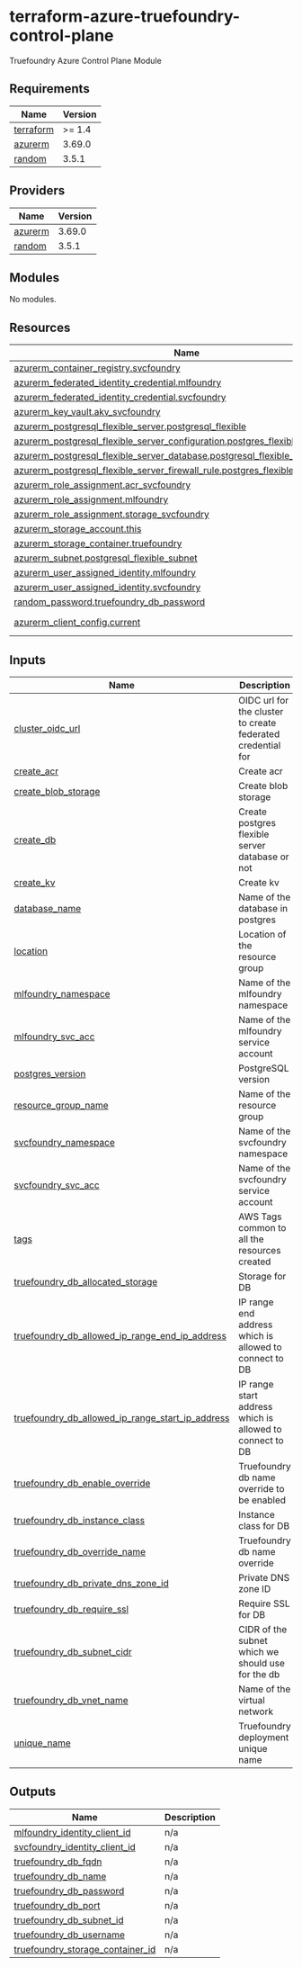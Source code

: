 # terraform-azure-truefoundry-control-plane
Truefoundry Azure Control Plane Module

<!-- BEGIN_TF_DOCS -->
## Requirements

| Name | Version |
|------|---------|
| <a name="requirement_terraform"></a> [terraform](#requirement\_terraform) | >= 1.4 |
| <a name="requirement_azurerm"></a> [azurerm](#requirement\_azurerm) | 3.69.0 |
| <a name="requirement_random"></a> [random](#requirement\_random) | 3.5.1 |

## Providers

| Name | Version |
|------|---------|
| <a name="provider_azurerm"></a> [azurerm](#provider\_azurerm) | 3.69.0 |
| <a name="provider_random"></a> [random](#provider\_random) | 3.5.1 |

## Modules

No modules.

## Resources

| Name | Type |
|------|------|
| [azurerm_container_registry.svcfoundry](https://registry.terraform.io/providers/hashicorp/azurerm/3.69.0/docs/resources/container_registry) | resource |
| [azurerm_federated_identity_credential.mlfoundry](https://registry.terraform.io/providers/hashicorp/azurerm/3.69.0/docs/resources/federated_identity_credential) | resource |
| [azurerm_federated_identity_credential.svcfoundry](https://registry.terraform.io/providers/hashicorp/azurerm/3.69.0/docs/resources/federated_identity_credential) | resource |
| [azurerm_key_vault.akv_svcfoundry](https://registry.terraform.io/providers/hashicorp/azurerm/3.69.0/docs/resources/key_vault) | resource |
| [azurerm_postgresql_flexible_server.postgresql_flexible](https://registry.terraform.io/providers/hashicorp/azurerm/3.69.0/docs/resources/postgresql_flexible_server) | resource |
| [azurerm_postgresql_flexible_server_configuration.postgres_flexible_configuration](https://registry.terraform.io/providers/hashicorp/azurerm/3.69.0/docs/resources/postgresql_flexible_server_configuration) | resource |
| [azurerm_postgresql_flexible_server_database.postgresql_flexible_database](https://registry.terraform.io/providers/hashicorp/azurerm/3.69.0/docs/resources/postgresql_flexible_server_database) | resource |
| [azurerm_postgresql_flexible_server_firewall_rule.postgres_flexible_firewall_rule](https://registry.terraform.io/providers/hashicorp/azurerm/3.69.0/docs/resources/postgresql_flexible_server_firewall_rule) | resource |
| [azurerm_role_assignment.acr_svcfoundry](https://registry.terraform.io/providers/hashicorp/azurerm/3.69.0/docs/resources/role_assignment) | resource |
| [azurerm_role_assignment.mlfoundry](https://registry.terraform.io/providers/hashicorp/azurerm/3.69.0/docs/resources/role_assignment) | resource |
| [azurerm_role_assignment.storage_svcfoundry](https://registry.terraform.io/providers/hashicorp/azurerm/3.69.0/docs/resources/role_assignment) | resource |
| [azurerm_storage_account.this](https://registry.terraform.io/providers/hashicorp/azurerm/3.69.0/docs/resources/storage_account) | resource |
| [azurerm_storage_container.truefoundry](https://registry.terraform.io/providers/hashicorp/azurerm/3.69.0/docs/resources/storage_container) | resource |
| [azurerm_subnet.postgresql_flexible_subnet](https://registry.terraform.io/providers/hashicorp/azurerm/3.69.0/docs/resources/subnet) | resource |
| [azurerm_user_assigned_identity.mlfoundry](https://registry.terraform.io/providers/hashicorp/azurerm/3.69.0/docs/resources/user_assigned_identity) | resource |
| [azurerm_user_assigned_identity.svcfoundry](https://registry.terraform.io/providers/hashicorp/azurerm/3.69.0/docs/resources/user_assigned_identity) | resource |
| [random_password.truefoundry_db_password](https://registry.terraform.io/providers/hashicorp/random/3.5.1/docs/resources/password) | resource |
| [azurerm_client_config.current](https://registry.terraform.io/providers/hashicorp/azurerm/3.69.0/docs/data-sources/client_config) | data source |

## Inputs

| Name | Description | Type | Default | Required |
|------|-------------|------|---------|:--------:|
| <a name="input_cluster_oidc_url"></a> [cluster\_oidc\_url](#input\_cluster\_oidc\_url) | OIDC url for the cluster to create federated credential for | `string` | n/a | yes |
| <a name="input_create_acr"></a> [create\_acr](#input\_create\_acr) | Create acr | `bool` | `false` | no |
| <a name="input_create_blob_storage"></a> [create\_blob\_storage](#input\_create\_blob\_storage) | Create blob storage | `bool` | `false` | no |
| <a name="input_create_db"></a> [create\_db](#input\_create\_db) | Create postgres flexible server database or not | `bool` | `true` | no |
| <a name="input_create_kv"></a> [create\_kv](#input\_create\_kv) | Create kv | `bool` | `false` | no |
| <a name="input_database_name"></a> [database\_name](#input\_database\_name) | Name of the database in postgres | `string` | `"truefoundry"` | no |
| <a name="input_location"></a> [location](#input\_location) | Location of the resource group | `string` | n/a | yes |
| <a name="input_mlfoundry_namespace"></a> [mlfoundry\_namespace](#input\_mlfoundry\_namespace) | Name of the mlfoundry namespace | `string` | `"truefoundry"` | no |
| <a name="input_mlfoundry_svc_acc"></a> [mlfoundry\_svc\_acc](#input\_mlfoundry\_svc\_acc) | Name of the mlfoundry service account | `string` | `"mlfoundry-server"` | no |
| <a name="input_postgres_version"></a> [postgres\_version](#input\_postgres\_version) | PostgreSQL version | `string` | `"13"` | no |
| <a name="input_resource_group_name"></a> [resource\_group\_name](#input\_resource\_group\_name) | Name of the resource group | `string` | n/a | yes |
| <a name="input_svcfoundry_namespace"></a> [svcfoundry\_namespace](#input\_svcfoundry\_namespace) | Name of the svcfoundry namespace | `string` | `"truefoundry"` | no |
| <a name="input_svcfoundry_svc_acc"></a> [svcfoundry\_svc\_acc](#input\_svcfoundry\_svc\_acc) | Name of the svcfoundry service account | `string` | `"servicefoundry-server"` | no |
| <a name="input_tags"></a> [tags](#input\_tags) | AWS Tags common to all the resources created | `map(string)` | `{}` | no |
| <a name="input_truefoundry_db_allocated_storage"></a> [truefoundry\_db\_allocated\_storage](#input\_truefoundry\_db\_allocated\_storage) | Storage for DB | `number` | n/a | yes |
| <a name="input_truefoundry_db_allowed_ip_range_end_ip_address"></a> [truefoundry\_db\_allowed\_ip\_range\_end\_ip\_address](#input\_truefoundry\_db\_allowed\_ip\_range\_end\_ip\_address) | IP range end address which is allowed to connect to DB | `string` | n/a | yes |
| <a name="input_truefoundry_db_allowed_ip_range_start_ip_address"></a> [truefoundry\_db\_allowed\_ip\_range\_start\_ip\_address](#input\_truefoundry\_db\_allowed\_ip\_range\_start\_ip\_address) | IP range start address which is allowed to connect to DB | `string` | n/a | yes |
| <a name="input_truefoundry_db_enable_override"></a> [truefoundry\_db\_enable\_override](#input\_truefoundry\_db\_enable\_override) | Truefoundry db name override to be enabled | `bool` | `false` | no |
| <a name="input_truefoundry_db_instance_class"></a> [truefoundry\_db\_instance\_class](#input\_truefoundry\_db\_instance\_class) | Instance class for DB | `string` | n/a | yes |
| <a name="input_truefoundry_db_override_name"></a> [truefoundry\_db\_override\_name](#input\_truefoundry\_db\_override\_name) | Truefoundry db name override | `string` | n/a | yes |
| <a name="input_truefoundry_db_private_dns_zone_id"></a> [truefoundry\_db\_private\_dns\_zone\_id](#input\_truefoundry\_db\_private\_dns\_zone\_id) | Private DNS zone ID | `string` | n/a | yes |
| <a name="input_truefoundry_db_require_ssl"></a> [truefoundry\_db\_require\_ssl](#input\_truefoundry\_db\_require\_ssl) | Require SSL for DB | `bool` | `true` | no |
| <a name="input_truefoundry_db_subnet_cidr"></a> [truefoundry\_db\_subnet\_cidr](#input\_truefoundry\_db\_subnet\_cidr) | CIDR of the subnet which we should use for the db | `string` | n/a | yes |
| <a name="input_truefoundry_db_vnet_name"></a> [truefoundry\_db\_vnet\_name](#input\_truefoundry\_db\_vnet\_name) | Name of the virtual network | `string` | n/a | yes |
| <a name="input_unique_name"></a> [unique\_name](#input\_unique\_name) | Truefoundry deployment unique name | `string` | n/a | yes |

## Outputs

| Name | Description |
|------|-------------|
| <a name="output_mlfoundry_identity_client_id"></a> [mlfoundry\_identity\_client\_id](#output\_mlfoundry\_identity\_client\_id) | n/a |
| <a name="output_svcfoundry_identity_client_id"></a> [svcfoundry\_identity\_client\_id](#output\_svcfoundry\_identity\_client\_id) | n/a |
| <a name="output_truefoundry_db_fqdn"></a> [truefoundry\_db\_fqdn](#output\_truefoundry\_db\_fqdn) | n/a |
| <a name="output_truefoundry_db_name"></a> [truefoundry\_db\_name](#output\_truefoundry\_db\_name) | n/a |
| <a name="output_truefoundry_db_password"></a> [truefoundry\_db\_password](#output\_truefoundry\_db\_password) | n/a |
| <a name="output_truefoundry_db_port"></a> [truefoundry\_db\_port](#output\_truefoundry\_db\_port) | n/a |
| <a name="output_truefoundry_db_subnet_id"></a> [truefoundry\_db\_subnet\_id](#output\_truefoundry\_db\_subnet\_id) | n/a |
| <a name="output_truefoundry_db_username"></a> [truefoundry\_db\_username](#output\_truefoundry\_db\_username) | n/a |
| <a name="output_truefoundry_storage_container_id"></a> [truefoundry\_storage\_container\_id](#output\_truefoundry\_storage\_container\_id) | n/a |
<!-- END_TF_DOCS -->